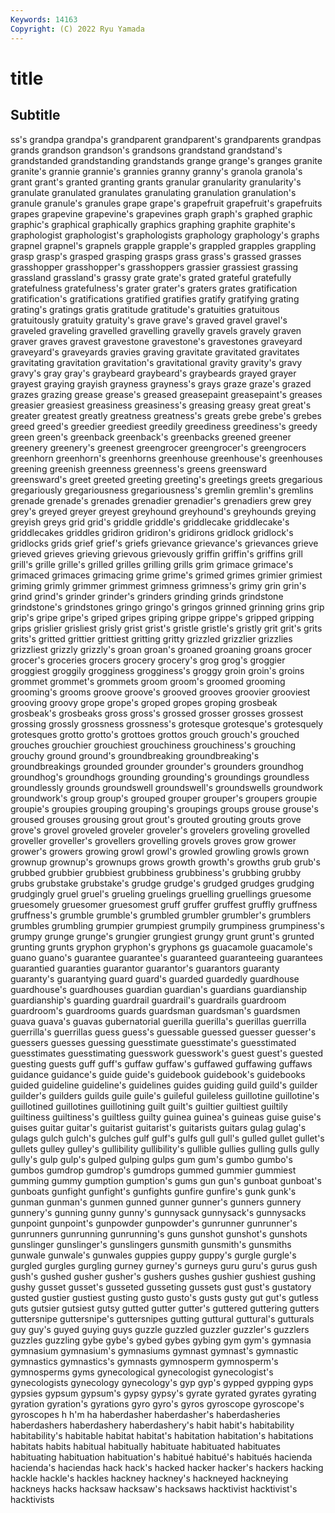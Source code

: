```yaml
---
Keywords: 14163
Copyright: (C) 2022 Ryu Yamada
---
```



# title

## Subtitle
ss's grandpa grandpa's grandparent grandparent's
grandparents grandpas grands grandson grandson's grandsons grandstand grandstand's grandstanded grandstanding
grandstands grange grange's granges granite granite's grannie grannie's grannies granny
granny's granola granola's grant grant's granted granting grants granular granularity
granularity's granulate granulated granulates granulating granulation granulation's granule granule's granules
grape grape's grapefruit grapefruit's grapefruits grapes grapevine grapevine's grapevines graph
graph's graphed graphic graphic's graphical graphically graphics graphing graphite graphite's
graphologist graphologist's graphologists graphology graphology's graphs grapnel grapnel's grapnels grapple
grapple's grappled grapples grappling grasp grasp's grasped grasping grasps grass
grass's grassed grasses grasshopper grasshopper's grasshoppers grassier grassiest grassing grassland
grassland's grassy grate grate's grated grateful gratefully gratefulness gratefulness's grater
grater's graters grates gratification gratification's gratifications gratified gratifies gratify gratifying
grating grating's gratings gratis gratitude gratitude's gratuities gratuitous gratuitously gratuity
gratuity's grave grave's graved gravel gravel's graveled graveling gravelled gravelling
gravelly gravels gravely graven graver graves gravest gravestone gravestone's gravestones
graveyard graveyard's graveyards gravies graving gravitate gravitated gravitates gravitating gravitation
gravitation's gravitational gravity gravity's gravy gravy's gray gray's graybeard graybeard's
graybeards grayed grayer grayest graying grayish grayness grayness's grays graze
graze's grazed grazes grazing grease grease's greased greasepaint greasepaint's greases
greasier greasiest greasiness greasiness's greasing greasy great great's greater greatest
greatly greatness greatness's greats grebe grebe's grebes greed greed's greedier
greediest greedily greediness greediness's greedy green green's greenback greenback's greenbacks
greened greener greenery greenery's greenest greengrocer greengrocer's greengrocers greenhorn greenhorn's
greenhorns greenhouse greenhouse's greenhouses greening greenish greenness greenness's greens greensward
greensward's greet greeted greeting greeting's greetings greets gregarious gregariously gregariousness
gregariousness's gremlin gremlin's gremlins grenade grenade's grenades grenadier grenadier's grenadiers
grew grey grey's greyed greyer greyest greyhound greyhound's greyhounds greying
greyish greys grid grid's griddle griddle's griddlecake griddlecake's griddlecakes griddles
gridiron gridiron's gridirons gridlock gridlock's gridlocks grids grief grief's griefs
grievance grievance's grievances grieve grieved grieves grieving grievous grievously griffin
griffin's griffins grill grill's grille grille's grilled grilles grilling grills
grim grimace grimace's grimaced grimaces grimacing grime grime's grimed grimes
grimier grimiest griming grimly grimmer grimmest grimness grimness's grimy grin
grin's grind grind's grinder grinder's grinders grinding grinds grindstone grindstone's
grindstones gringo gringo's gringos grinned grinning grins grip grip's gripe
gripe's griped gripes griping grippe grippe's gripped gripping grips grislier
grisliest grisly grist grist's gristle gristle's gristly grit grit's grits
grits's gritted grittier grittiest gritting gritty grizzled grizzlier grizzlies grizzliest
grizzly grizzly's groan groan's groaned groaning groans grocer grocer's groceries
grocers grocery grocery's grog grog's groggier groggiest groggily grogginess grogginess's
groggy groin groin's groins grommet grommet's grommets groom groom's groomed
grooming grooming's grooms groove groove's grooved grooves groovier grooviest grooving
groovy grope grope's groped gropes groping grosbeak grosbeak's grosbeaks gross
gross's grossed grosser grosses grossest grossing grossly grossness grossness's grotesque
grotesque's grotesquely grotesques grotto grotto's grottoes grottos grouch grouch's grouched
grouches grouchier grouchiest grouchiness grouchiness's grouching grouchy ground ground's groundbreaking
groundbreaking's groundbreakings grounded grounder grounder's grounders groundhog groundhog's groundhogs grounding
grounding's groundings groundless groundlessly grounds groundswell groundswell's groundswells groundwork groundwork's
group group's grouped grouper grouper's groupers groupie groupie's groupies grouping
grouping's groupings groups grouse grouse's groused grouses grousing grout grout's
grouted grouting grouts grove grove's grovel groveled groveler groveler's grovelers
groveling grovelled groveller groveller's grovellers grovelling grovels groves grow grower
grower's growers growing growl growl's growled growling growls grown grownup
grownup's grownups grows growth growth's growths grub grub's grubbed grubbier
grubbiest grubbiness grubbiness's grubbing grubby grubs grubstake grubstake's grudge grudge's
grudged grudges grudging grudgingly gruel gruel's grueling gruelings gruelling gruellings
gruesome gruesomely gruesomer gruesomest gruff gruffer gruffest gruffly gruffness gruffness's
grumble grumble's grumbled grumbler grumbler's grumblers grumbles grumbling grumpier grumpiest
grumpily grumpiness grumpiness's grumpy grunge grunge's grungier grungiest grungy grunt
grunt's grunted grunting grunts gryphon gryphon's gryphons gs guacamole guacamole's
guano guano's guarantee guarantee's guaranteed guaranteeing guarantees guarantied guaranties guarantor
guarantor's guarantors guaranty guaranty's guarantying guard guard's guarded guardedly guardhouse
guardhouse's guardhouses guardian guardian's guardians guardianship guardianship's guarding guardrail guardrail's
guardrails guardroom guardroom's guardrooms guards guardsman guardsman's guardsmen guava guava's
guavas gubernatorial guerilla guerilla's guerillas guerrilla guerrilla's guerrillas guess guess's
guessable guessed guesser guesser's guessers guesses guessing guesstimate guesstimate's guesstimated
guesstimates guesstimating guesswork guesswork's guest guest's guested guesting guests guff
guff's guffaw guffaw's guffawed guffawing guffaws guidance guidance's guide guide's
guidebook guidebook's guidebooks guided guideline guideline's guidelines guides guiding guild
guild's guilder guilder's guilders guilds guile guile's guileful guileless guillotine
guillotine's guillotined guillotines guillotining guilt guilt's guiltier guiltiest guiltily guiltiness
guiltiness's guiltless guilty guinea guinea's guineas guise guise's guises guitar
guitar's guitarist guitarist's guitarists guitars gulag gulag's gulags gulch gulch's
gulches gulf gulf's gulfs gull gull's gulled gullet gullet's gullets
gulley gulley's gullibility gullibility's gullible gullies gulling gulls gully gully's
gulp gulp's gulped gulping gulps gum gum's gumbo gumbo's gumbos
gumdrop gumdrop's gumdrops gummed gummier gummiest gumming gummy gumption gumption's
gums gun gun's gunboat gunboat's gunboats gunfight gunfight's gunfights gunfire
gunfire's gunk gunk's gunman gunman's gunmen gunned gunner gunner's gunners
gunnery gunnery's gunning gunny gunny's gunnysack gunnysack's gunnysacks gunpoint gunpoint's
gunpowder gunpowder's gunrunner gunrunner's gunrunners gunrunning gunrunning's guns gunshot gunshot's
gunshots gunslinger gunslinger's gunslingers gunsmith gunsmith's gunsmiths gunwale gunwale's gunwales
guppies guppy guppy's gurgle gurgle's gurgled gurgles gurgling gurney gurney's
gurneys guru guru's gurus gush gush's gushed gusher gusher's gushers
gushes gushier gushiest gushing gushy gusset gusset's gusseted gusseting gussets
gust gust's gustatory gusted gustier gustiest gusting gusto gusto's gusts
gusty gut gut's gutless guts gutsier gutsiest gutsy gutted gutter
gutter's guttered guttering gutters guttersnipe guttersnipe's guttersnipes gutting guttural guttural's
gutturals guy guy's guyed guying guys guzzle guzzled guzzler guzzler's
guzzlers guzzles guzzling gybe gybe's gybed gybes gybing gym gym's
gymnasia gymnasium gymnasium's gymnasiums gymnast gymnast's gymnastic gymnastics gymnastics's gymnasts
gymnosperm gymnosperm's gymnosperms gyms gynecological gynecologist gynecologist's gynecologists gynecology gynecology's
gyp gyp's gypped gypping gyps gypsies gypsum gypsum's gypsy gypsy's
gyrate gyrated gyrates gyrating gyration gyration's gyrations gyro gyro's gyros
gyroscope gyroscope's gyroscopes h h'm ha haberdasher haberdasher's haberdasheries haberdashers
haberdashery haberdashery's habit habit's habitability habitability's habitable habitat habitat's habitation
habitation's habitations habitats habits habitual habitually habituate habituated habituates habituating
habituation habituation's habitué habitué's habitués hacienda hacienda's haciendas hack hack's
hacked hacker hacker's hackers hacking hackle hackle's hackles hackney hackney's
hackneyed hackneying hackneys hacks hacksaw hacksaw's hacksaws hacktivist hacktivist's hacktivists
